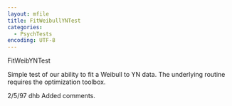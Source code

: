```yaml
---
layout: mfile
title: FitWeibullYNTest
categories:
  - PsychTests
encoding: UTF-8
---
```


FitWeibYNTest

Simple test of our ability to fit a Weibull to YN data.
The underlying routine requires the optimization toolbox.

2/5/97  dhb  Added comments.